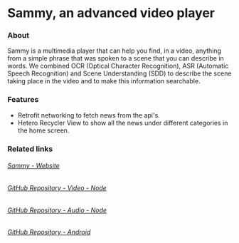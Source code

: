 
# Sammy, an advanced video player

### About

Sammy is a multimedia player that can help you find, in a video, anything from a simple phrase that was spoken to a scene that you can describe in words.
We combined OCR (Optical Character Recognition), ASR (Automatic Speech Recognition) and Scene Understanding (SDD) to describe the scene taking place in the video and to make this information searchable.

### Features

- Retrofit networking to fetch news from the api's.
- Hetero Recycler View to show all the news under different categories in the home screen.

### Related links
###### [Sammy - Website](https://plytonrexus.github.io/sammy-web/)
###### [GitHub Repository - Video - Node](https://github.com/PlytonRexus/sammy-node)
###### [GitHub Repository - Audio - Node](https://github.com/PlytonRexus/sammy-node-audio)
###### [GitHub Repository - Android](https://github.com/myselfpawanraj/sammy-android)
